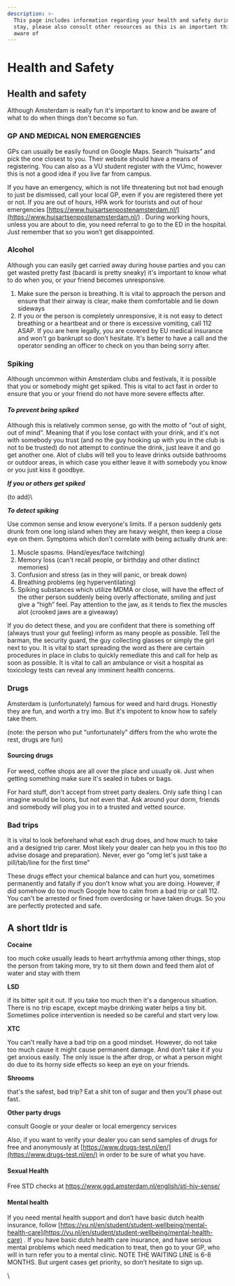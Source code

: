 ```yaml
---
description: >-
  This page includes information regarding your health and safety during your
  stay, please also consult other resources as this is an important thing to be
  aware of
---
```


# Health and Safety

## Health and safety

Although Amsterdam is really fun it's important to know and be aware of what to do when things don't become so fun.

### GP AND MEDICAL NON EMERGENCIES

GPs can usually be easily found on Google Maps. Search “huisarts” and pick the one closest to you. Their website should have a means of registering. You can also as a VU student register with the VUmc, however this is not a good idea if you live far from campus.&#x20;

If you have an emergency, which is not life threatening but not bad enough to just be dismissed, call your local GP, even if you are registered there yet or not. If you are out of hours, HPA work for tourists and out of hour emergencies [https://www.huisartsenpostenamsterdam.nl/](https://www.huisartsenpostenamsterdam.nl/) . During working hours, unless you are about to die, you need referral to go to the ED in the hospital. Just remember that so you won’t get disappointed.

### Alcohol

Although you can easily get carried away during house parties and you can get wasted pretty fast (bacardi is pretty sneaky) it's important to know what to do when you, or your friend becomes unresponsive.

1. Make sure the person is breathing. It is vital to approach the person and ensure that their airway is clear, make them comfortable and lie down sideways
2. If you or the person is completely unresponsive, it is not easy to detect breathing or a heartbeat and or there is excessive vomiting, call 112 ASAP. If you are here legally, you are covered by EU medical insurance and won't go bankrupt so don't hesitate. It's better to have a call and the operator sending an officer to check on you than being sorry after.

### Spiking

Although uncommon within Amsterdam clubs and festivals, it is possible that you or somebody might get spiked. This is vital to act fast in order to ensure that you or your friend do not have more severe effects after.

#### _To prevent being spiked_

&#x20;Although this is relatively common sense, go with the motto of "out of sight, out of mind". Meaning that if you lose contact with your drink, and it's not with somebody you trust (and no the guy hooking up with you in the club is not to be trusted) do not attempt to continue the drink, just leave it and go get another one. Alot of clubs will tell you to leave drinks outside bathrooms or outdoor areas, in which case you either leave it with somebody you know or you just kiss it goodbye.

_**If you or others get spiked**_

(to add)\


_**To detect spiking**_

Use common sense and know everyone's limits. If a person suddenly gets drunk from one long island when they are heavy weight, then keep a close eye on them. Symptoms which don't correlate with being actually drunk are:

1. Muscle spasms. (Hand/eyes/face twitching)
2. Memory loss (can't recall people, or birthday and other distinct memories)
3. Confusion and stress (as in they will panic, or break down)
4. Breathing problems (eg hyperventilating)
5. Spiking substances which utilize MDMA or close, will have the effect of the other person suddenly being overly affectionate, smiling and just give a “high” feel. Pay attention to the jaw, as it tends to flex the muscles alot (crooked jaws are a giveaway)

If you do detect these, and you are confident that there is something off (always trust your gut feeling) inform as many people as possible. Tell the barman, the security guard, the guy collecting glasses or simply the girl next to you. It is vital to start spreading the word as there are certain procedures in place in clubs to quickly remediate this and call for help as soon as possible. It is vital  to call an ambulance or visit a hospital as toxicology tests can reveal any imminent health concerns.

### Drugs

Amsterdam is (unfortunately) famous for weed and hard drugs. Honestly they are fun, and worth a try imo. But it's impotent to know how to safely take them.&#x20;

(note: the person who put “unfortunately” differs from the who wrote the rest, drugs are fun)

#### Sourcing drugs

For weed, coffee shops are all over the place and usually ok. Just when getting something make sure it's sealed in tubes or bags.

For hard stuff, don't accept from street party dealers. Only safe thing I can imagine would be loons, but not even that. Ask around your dorm, friends and somebody will plug you in to a trusted and vetted source.

### Bad trips

It is vital to look beforehand what each drug does, and how much to take and a designed trip carer. Most likely your dealer can help you in this too (to advise dosage and preparation). Never, ever go "omg let's just take a pill/tab/line for the first time"

These drugs effect your chemical balance and can hurt you, sometimes permanently and fatally if you don't know what you are doing. However, if did somehow do too much Google how to calm from a bad trip or call 112. You can't be arrested or fined from overdosing or have taken drugs. So you are perfectly protected and safe.

## A short tldr is

**Cocaine**&#x20;

too much coke usually leads to heart arrhythmia among other things, stop the person from taking more, try to sit them down and feed them alot of water and stay with them&#x20;

**LSD**&#x20;

if its bitter spit it out. If you take too much then it's a dangerous situation. There is no trip escape, except maybe drinking water helps a tiny bit. Sometimes police intervention is needed so be careful and start very low.

**XTC**

You can't really have a bad trip on a good mindset. However, do not take too much cause it might cause permanent damage. And don’t take it if you get anxious easily. The only issue is the after drop, or what a person might do due to its horny side effects so keep an eye on your friends.

**Shrooms**&#x20;

that's the safest, bad trip? Eat a shit ton of sugar and then you'll phase out fast.

**Other party drugs**

consult Google or your dealer or local emergency services&#x20;

Also, if you want to verify your dealer you can send samples of drugs for free and anonymously at [https://www.drugs-test.nl/en/](https://www.drugs-test.nl/en/) in order to be sure of what you have.

#### Sexual Health

Free STD checks at https://www.ggd.amsterdam.nl/english/sti-hiv-sense/

#### Mental health

If you need mental health support and don’t have basic dutch health insurance, follow [https://vu.nl/en/student/student-wellbeing/mental-health-care](https://vu.nl/en/student/student-wellbeing/mental-health-care) . If you have basic dutch health care insurance, and have serious mental problems which need medication to treat, then go to your GP, who will in turn refer you to a mental clinic. NOTE THE WAITING LINE is 6-8 MONTHS. But urgent cases get priority, so don’t hesitate to sign up.

\
